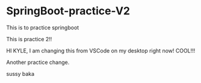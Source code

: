 # SpringBoot-practice-V2

This is to practice springboot

This is practice 2!!

HI KYLE, I am changing this from VSCode on my desktop right now! COOL!!!

Another practice change.

sussy baka